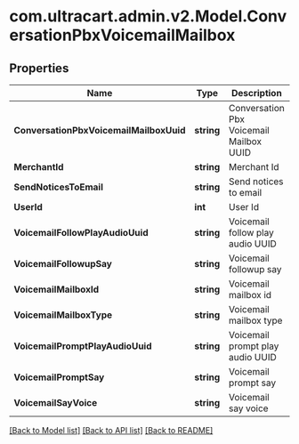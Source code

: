 
# com.ultracart.admin.v2.Model.ConversationPbxVoicemailMailbox

## Properties

Name | Type | Description | Notes
------------ | ------------- | ------------- | -------------
**ConversationPbxVoicemailMailboxUuid** | **string** | Conversation Pbx Voicemail Mailbox UUID | [optional] 
**MerchantId** | **string** | Merchant Id | [optional] 
**SendNoticesToEmail** | **string** | Send notices to email | [optional] 
**UserId** | **int** | User Id | [optional] 
**VoicemailFollowPlayAudioUuid** | **string** | Voicemail follow play audio UUID | [optional] 
**VoicemailFollowupSay** | **string** | Voicemail followup say | [optional] 
**VoicemailMailboxId** | **string** | Voicemail mailbox id | [optional] 
**VoicemailMailboxType** | **string** | Voicemail mailbox type | [optional] 
**VoicemailPromptPlayAudioUuid** | **string** | Voicemail prompt play audio UUID | [optional] 
**VoicemailPromptSay** | **string** | Voicemail prompt say | [optional] 
**VoicemailSayVoice** | **string** | Voicemail say voice | [optional] 

[[Back to Model list]](../README.md#documentation-for-models)
[[Back to API list]](../README.md#documentation-for-api-endpoints)
[[Back to README]](../README.md)

